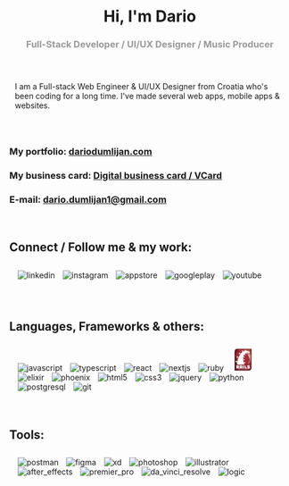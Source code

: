 <h1 align="center">Hi, I'm Dario</h1>
<h3 align="center" style="color: #999999">Full-Stack Developer / UI/UX Designer / Music Producer</h3>
<br />

<p align="left" style="background-color: #ffffff10; padding: 10px; border-radius: 4px;">I am a Full-stack Web Engineer & UI/UX Designer from Croatia who's been coding for a long time. I've made several web apps, mobile apps & websites.</p>
<br />

### My portfolio: [dariodumlijan.com](https://dariodumlijan.com)
### My business card: [Digital business card / VCard](https://dariodumlijan.com/design/business-card)
### E-mail: dario.dumlijan1@gmail.com
<br />

## Connect / Follow me & my work:
<p align="left" style="background-color: #ffffff10; border-radius: 4px; padding: 10px;">
  <a href="https://www.linkedin.com/in/dariodumlijan" target="_blank" style="text-decoration: none; margin: 5px">
    <img align="center" src="https://www.vectorlogo.zone/logos/linkedin/linkedin-icon.svg" alt="linkedin" height="30" />
  </a>
  <a href="https://instagram.com/dariodumlijan/" target="_blank" style="text-decoration: none; margin: 5px">
    <img align="center" src="https://www.vectorlogo.zone/logos/instagram/instagram-icon.svg" alt="instagram" height="30" />
  </a>
  <a href="https://apps.apple.com/us/developer/dario-dumlijan/id1561674382" target="_blank" style="text-decoration: none; margin: 5px">
    <img align="center" src="https://cdn-icons-png.flaticon.com/512/5977/5977575.png" alt="appstore" height="30" />
  </a>
  <a href="https://play.google.com/store/apps/dev?id=5565198170046611244" target="_blank" style="text-decoration: none; margin: 5px">
    <img align="center" src="https://www.vectorlogo.zone/logos/google_play/google_play-icon.svg" alt="googleplay" height="30" />
  </a>
  <a href="https://www.youtube.com/channel/UCauLC6nNzwA4CyGeMxQZbug" target="_blank" style="text-decoration: none; margin: 5px">
    <img align="center" src="https://www.vectorlogo.zone/logos/youtube/youtube-icon.svg" alt="youtube" height="30" />
  </a>
</p>
<br />

## Languages, Frameworks & others:
<p align="left" style="background-color: #ffffff10; border-radius: 4px; padding: 10px 10px 5px 10px;">
  <a href="https://developer.mozilla.org/en-US/docs/Web/JavaScript" target="_blank" style="text-decoration: none; margin: 5px">
    <img src="https://raw.githubusercontent.com/jmnote/z-icons/master/svg/javascript.svg" alt="javascript" height="40" />
  </a>
  <a href="https://www.typescriptlang.org" target="_blank" style="text-decoration: none; margin: 5px">
    <img src="https://www.vectorlogo.zone/logos/typescriptlang/typescriptlang-icon.svg" alt="typescript" height="40" />
  </a>
  <a href="https://react.dev" target="_blank" style="text-decoration: none; margin: 5px">
    <img src="https://www.vectorlogo.zone/logos/reactjs/reactjs-icon.svg" alt="react" height="40" />
  </a>
  <a href="https://nextjs.org" target="_blank" style="text-decoration: none; margin: 5px">
    <img src="https://assets.vercel.com/image/upload/v1662130559/nextjs/Icon_light_background.png" alt="nextjs" height="40" />
  </a>
  <a href="https://www.ruby-lang.org/en/" target="_blank" style="text-decoration: none; margin: 5px">
    <img src="https://www.vectorlogo.zone/logos/ruby-lang/ruby-lang-icon.svg" alt="ruby" height="40" />
  </a>
  <a href="https://rubyonrails.org" target="_blank" style="text-decoration: none; margin: 5px">
    <img src="https://raw.githubusercontent.com/devicons/devicon/master/icons/rails/rails-original-wordmark.svg" alt="rails" height="40" />
  </a>
  <a href="https://elixir-lang.org/" target="_blank" style="text-decoration: none; margin: 5px">
    <img src="https://www.vectorlogo.zone/logos/elixir-lang/elixir-lang-icon.svg" alt="elixir" height="40" />
  </a>
  <a href="https://www.phoenixframework.org/" target="_blank" style="text-decoration: none; margin: 5px">
    <img src="https://avatars.githubusercontent.com/u/6510388?s=200&v=4" alt="phoenix" height="40" />
  </a>
  <a href="https://developer.mozilla.org/en-US/docs/Web/HTML" target="_blank" style="text-decoration: none; margin: 5px">
    <img src="https://www.vectorlogo.zone/logos/w3_html5/w3_html5-icon.svg" alt="html5" height="40"  />
  </a>
  <a href="https://developer.mozilla.org/en-US/docs/Web/CSS" target="_blank" style="text-decoration: none; margin: 5px">
    <img src="https://www.vectorlogo.zone/logos/w3_css/w3_css-icon.svg" alt="css3" height="40"/>
  </a>
  <a href="https://jquery.com/" target="_blank" style="text-decoration: none; margin: 5px">
    <img src="https://www.vectorlogo.zone/logos/jquery/jquery-vertical.svg" alt="jquery" height="40"/>
  </a>
  <a href="https://www.python.org" target="_blank" style="text-decoration: none; margin: 5px">
    <img src="https://www.vectorlogo.zone/logos/python/python-icon.svg" alt="python" height="40" />
  </a>
  <a href="https://www.postgresql.org" target="_blank" style="text-decoration: none; margin: 5px">
    <img src="https://www.vectorlogo.zone/logos/postgresql/postgresql-icon.svg" alt="postgresql" height="40" />
  </a>
  <a href="https://git-scm.com" target="_blank" style="text-decoration: none; margin: 5px">
    <img src="https://www.vectorlogo.zone/logos/git-scm/git-scm-icon.svg" alt="git" height="40" />
  </a>
</p>
<br />

## Tools:
<p align="left" style="background-color: #ffffff10; border-radius: 4px; padding: 10px 10px 5px 10px;">
  <a href="https://postman.com" target="_blank" style="text-decoration: none; margin: 5px">
    <img src="https://www.vectorlogo.zone/logos/getpostman/getpostman-icon.svg" alt="postman" height="40" />
  </a>
  <a href="https://www.figma.com" target="_blank" style="text-decoration: none; margin: 5px">
    <img src="https://www.vectorlogo.zone/logos/figma/figma-icon.svg" alt="figma" height="40" />
  </a>
  <a href="https://www.adobe.com/products/xd.html" target="_blank" style="text-decoration: none; margin: 5px">
    <img src="https://cdn4.iconfinder.com/data/icons/logos-and-brands/512/3_Xd_Adobe_logo_logos-512.png" alt="xd" height="40" />
  </a>
  <a href="https://www.adobe.com/products/photoshop.html" target="_blank" style="text-decoration: none; margin: 5px">
    <img src="https://cdn4.iconfinder.com/data/icons/logos-and-brands/512/23_Photoshop_Adobe_logo_logos-512.png" alt="photoshop" height="40" />
  </a>
  <a href="https://www.adobe.com/products/illustrator.html" target="_blank" style="text-decoration: none; margin: 5px">
    <img src="https://cdn4.iconfinder.com/data/icons/logos-and-brands/512/11_Illustrator_Adobe_Ai_logo_logos-512.png" alt="illustrator" height="40" />
  </a>
  <a href="https://www.adobe.com/products/aftereffects.html" target="_blank" style="text-decoration: none; margin: 5px">
    <img src="https://cdn4.iconfinder.com/data/icons/logos-and-brands/512/16_Aftereffects_After_Effects_Adobe_logo_logos-512.png" alt="after_effects" height="40" />
  </a>
  <a href="https://www.adobe.com/products/premiere.html" target="_blank" style="text-decoration: none; margin: 5px">
    <img src="https://cdn4.iconfinder.com/data/icons/logos-and-brands/512/8_Premier_Pro_Adobe_logo_logos-512.png" alt="premier_pro" height="40" />
  </a>
  <a href="https://www.blackmagicdesign.com/products/davinciresolve" target="_blank" style="text-decoration: none; margin: 5px">
    <img src="https://upload.wikimedia.org/wikipedia/commons/9/90/DaVinci_Resolve_17_logo.svg" alt="da_vinci_resolve" height="40" />
  </a>
  <a href="https://www.apple.com/logic-pro" target="_blank" style="text-decoration: none; margin: 5px">
    <img src="https://is3-ssl.mzstatic.com/image/thumb/Purple126/v4/78/06/7f/78067f5f-59d7-4687-9b52-ee3db5389cd3/AppIcon-0-85-220-0-4-2x.png/460x0w.webp" alt="logic" height="40" />
  </a>
</p>